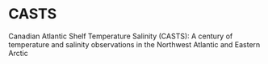 # CASTS
Canadian Atlantic Shelf Temperature Salinity (CASTS): A century of temperature and salinity observations in the Northwest Atlantic and Eastern Arctic

